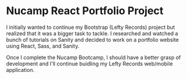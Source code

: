# Nucamp React Portfolio Project

I initially wanted to continue my Bootstrap (Lefty Records) project but realized that it was a bigger task to tackle. I researched and watched a bunch of tutorials on Sanity and decided to work on a portfolio website using React, Sass, and Sanity.

Once I complete the Nucamp Bootcamp, I should have a better grasp of development and I'll continue buidling my Lefty Records web/mobile application.
